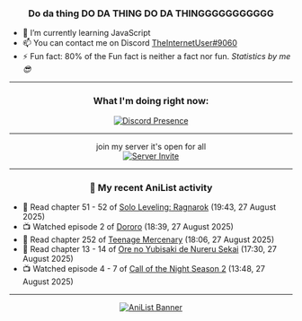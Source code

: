 <div align="center">

### Do da thing DO DA THING DO DA THINGGGGGGGGGGG
</div>

- 🌱 I’m currently learning JavaScript
- 📫 You can contact me on Discord [TheInternetUser#9060](https://discord.com/users/534117072796385300)
- ⚡ Fun fact: 80% of the Fun fact is neither a fact nor fun. _Statistics by me 😎_
<hr>

<div align="center">

### What I'm doing right now:
[![Discord Presence](https://lanyard.cnrad.dev/api/534117072796385300)](https://discord.com/users/534117072796385300)
<hr>

join my server it's open for all <br>
[![Server Invite](https://invidget.switchblade.xyz/bfYgVHxrSs)](https://discord.gg/bfYgVHxrSs)

<hr>
  
### 🌸 My recent AniList activity

</div>

<!-- ANILIST_ACTIVITY:start -->

-   📖 Read chapter 51 - 52 of [Solo Leveling: Ragnarok](https://anilist.co/manga/179445) (19:43, 27 August 2025)
-   📺 Watched episode 2 of [Dororo](https://anilist.co/anime/101347) (18:39, 27 August 2025)
-   📖 Read chapter 252 of [Teenage Mercenary](https://anilist.co/manga/126297) (18:06, 27 August 2025)
-   📖 Read chapter 13 - 14 of [Ore no Yubisaki de Nureru Sekai](https://anilist.co/manga/197242) (17:30, 27 August 2025)
-   📺 Watched episode 4 - 7 of [Call of the Night Season 2](https://anilist.co/anime/175914) (13:48, 27 August 2025)

<!-- ANILIST_ACTIVITY:end -->
<hr>

<div align="center">

[![AniList Banner](https://img.anili.st/User/929966)](https://anilist.co/user/TheInternetUser)

<!-- ![Profile views](https://gpvc.arturio.dev/TheInternetUse7) Since 2023-01-09 -->
<br>


</div>
